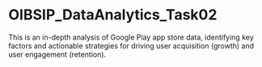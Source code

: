 # OIBSIP_DataAnalytics_Task02
This is an in-depth analysis of Google Play app store data, identifying key factors and actionable strategies for driving user acquisition (growth) and user engagement (retention).
